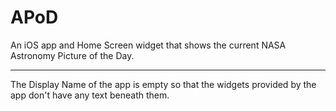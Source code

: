 # APoD
An iOS app and Home Screen widget that shows the current NASA Astronomy Picture of the Day.

---
The Display Name of the app is empty so that the widgets provided by the app don't have any text beneath them.
